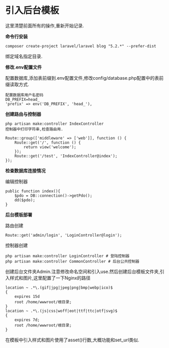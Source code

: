 # 引入后台模板

这里清楚前面所有的操作,重新开始记录.

**命令行安装**

```
composer create-project laravel/laravel blog "5.2.*" --prefer-dist
```

绑定域名指定目录.

**修改.env配置文件**

配置数据库,添加表前缀到.env配置文件,修改config\/database.php配置中的表前缀读取方式.

```
配置数据库用户名密码
DB_PREFIX=head_
'prefix' => env('DB_PREFIX', 'head_'),
```

**创建路由与控制器**

```
php artisan make:controller IndexController
控制器中打印字符串,检查路由用.
```

```
Route::group(['middleware' => ['web']], function () {
    Route::get('/', function () {
        return view('welcome');
    });
    Route::get('/test', 'IndexController@index');
});
```

**检查数据库连接情况**

编辑控制器

```
public function index(){
    $pdo = DB::connection()->getPdo();
    dd($pdo);
}
```

**后台模板部署**

路由创建

```
Route::get('admin/login', 'LoginController@login');
```

控制器创建

```
php artisan make:controller LoginController # 登陆控制器
php artisan make:controller CommonController # 后台公共控制器
```

创建后台文件夹Admin.注意修改命名空间和引入use.然后创建后台模板文件夹,引入样式和图片,这里配置了一下Nginx的路径

```
location ~ .*\.(gif|jpg|jpeg|png|bmp|webp|ico)$
{
    expires 15d
    root /home/wwwroot/根目录;
}
location ~ .*\.(js|css|woff|eot|ttf|ttc|otf|svg)$
{
    expires 7d;
    root /home/wwwroot/根目录;
}
```

在模板中引入样式和图片使用了asset\(\)行数,大概功能和set\_url类似.


